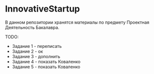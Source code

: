 # InnovativeStartup

В данном репозитории хранятся материалы по предмету Проектная Деятельность Бакалавра.

TODO:
* Задание 1 - переписать
* Задание 2 - ок
* Задание 3 - дополнить
* Задание 4 - показать Коваленко
* Задание 5 - показать Коваленко
